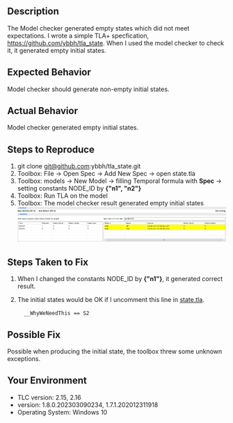 <!--- 
Hi!
Have you tried searching for your issue on the following forums?
If you have any questions, please ask them there.

Forums:
 - TLA⁺ Google Groups forum: https://groups.google.com/g/tlaplus/
 - GitHub Discussions forum: (TBA?)

Thanks!
-->

## Description
<!--- 
Provide a more detailed introduction to the issue itself, and why you consider it to be a bug. 

If you need to share a specification, either:
 - Paste it in your description between the <details> </details> tags if it's too long;
 - Send a link to a Gist, GitHub reposity, Pastebin, etc.;
-->

The Model checker generated empty states which did not meet expectations.
I wrote a simple TLA+ specfication, https://github.com/ybbh/tla_state.
When I used the model checker to check it, it generated empty initial states.



## Expected Behavior
<!--- Tell us what should happen -->
Model checker should generate non-empty initial states.

## Actual Behavior
<!--- Tell us what happens instead -->
Model checker generated empty initial states.

## Steps to Reproduce
1. git clone git@github.com:ybbh/tla_state.git
2. Toolbox: File -> Open Spec -> Add New Spec -> open state.tla
3. Toolbox: models -> New Model -> filling Temporal formula with **Spec** -> setting constants NODE_ID by **{"n1", "n2"}**
4. Toolbox: Run TLA on the model
5. Toolbox: The model checker result generated empty initial states
![result](https://github.com/ybbh/tla_state/blob/main/figures/node_2.png)

## Steps Taken to Fix
<!--- When this problem came up, what did you try before reporting it? -->

1. When I changed the constants NODE_ID by **{"n1"}**, it generated correct result.

2. The initial states would be OK if I uncomment this line in [state.tla](https://github.com/ybbh/tla_state/blob/main/state.tla).
  
    ```
      __WhyWeNeedThis == S2
    ```

## Possible Fix
<!--- Do you suggest some fix for us you haven't tried yet? -->
Possible when producing the initial state, the toolbox threw some unknown exceptions.

## Your Environment
<!--- Include as many relevant details about the environment in which you experienced the issue. -->
<!--- Remove information if not applicable -->
 - TLC version: 2.15, 2.16
 - version: 1.8.0.202303090234, 1.7.1.202012311918
 - Operating System: Windows 10
  <!-- (Windows 10, Ubuntu 22.04, etc.) -->
